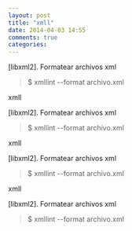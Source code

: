 ```yaml
---
layout: post
title: "xmll"
date: 2014-04-03 14:55
comments: true
categories: 
---
```

[libxml2]. Formatear archivos xml

>$ xmllint --format archivo.xml

xmll

[libxml2]. Formatear archivos xml

>$ xmllint --format archivo.xml

xmll

[libxml2]. Formatear archivos xml

>$ xmllint --format archivo.xml

xmll

[libxml2]. Formatear archivos xml

>$ xmllint --format archivo.xml

